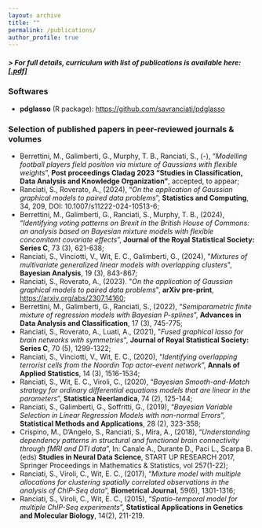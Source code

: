 ```yaml
---
layout: archive
title: ""
permalink: /publications/
author_profile: true
---
```

##### > For full details, curriculum with list of publications is available here: [**[.pdf]**](/files/ranciati_cv.pdf)

### Softwares
* **pdglasso** (R package): https://github.com/savranciati/pdglasso

### Selection of published papers in peer-reviewed journals & volumes

* Berrettini, M., Galimberti, G., Murphy, T. B., Ranciati, S., (-), “*Modelling football players field position via mixture of Gaussians with flexible weights*”, **Post proceedings Cladag 2023 “Studies in Classification, Data Analysis and Knowledge Organization”**, accepted, to appear;
* Ranciati, S., Roverato, A., (2024), “*On the application of Gaussian graphical models to paired data problems*”, **Statistics and Computing**, 34, 209, DOI: 10.1007/s11222-024-10513-6;
* Berrettini, M., Galimberti, G., Ranciati, S., Murphy, T. B., (2024), “*Identifying voting patterns on Brexit in the British House of Commons: an analysis based on Bayesian mixture models with flexible concomitant covariate effects*”, **Journal of the Royal Statistical Society: Series C**, 73 (3), 621-638;
* Ranciati, S., Vinciotti, V., Wit, E. C., Galimberti, G., (2024), "*Mixtures of multivariate generalized linear models with overlapping clusters*", **Bayesian Analysis**, 19 (3), 843-867;
* Ranciati, S., Roverato, A., (2023). "*On the application of Gaussian graphical models to paired data problems*", **arXiv pre-print**, https://arxiv.org/abs/2307.14160;
* Berrettini, M., Galimberti, G., Ranciati, S., (2022), “*Semiparametric finite mixture of regression models with Bayesian P-splines*”, **Advances in Data Analysis and Classification**, 17 (3), 745-775;
* Ranciati, S., Roverato, A., Luati, A., (2021), "*Fused graphical lasso for brain networks with symmetries*", **Journal of Royal Statistical Society: Series C**, 70 (5), 1299-1322;
* Ranciati, S., Vinciotti, V., Wit, E. C., (2020), “*Identifying overlapping terrorist cells from the Noordin Top actor-event network*”, **Annals of Applied Statistics**, 14 (3), 1516-1534;
* Ranciati, S., Wit, E. C., Viroli, C., (2020), “*Bayesian Smooth-and-Match strategy for ordinary differential equations models that are linear in the parameters*”, **Statistica Neerlandica**, 74 (2), 125-144;
* Ranciati, S., Galimberti, G., Soffritti, G., (2019), “*Bayesian Variable Selection in Linear Regression Models with non-normal Errors*”, **Statistical Methods and Applications**, 28 (2), 323-358;
* Crispino, M., D’Angelo, S., Ranciati, S., Mira, A., (2018), “*Understanding dependency patterns in structural and functional brain connectivity through fMRI and DTI data*”, In: Canale A., Durante D., Paci L., Scarpa B. (eds) **Studies in Neural Data Science**, START UP RESEARCH 2017, Springer Proceedings in Mathematics & Statistics, vol 257(1-22);
* Ranciati, S., Viroli, C., Wit, E. C., (2017), “*Mixture model with multiple allocations for clustering spatially correlated observations in the analysis of ChIP-Seq data*”, **Biometrical Journal**, 59(6), 1301-1316;
* Ranciati, S., Viroli, C., Wit, E. C., (2015), “*Spatio-temporal model for multiple ChIP-Seq experiments*”, **Statistical Applications in Genetics and Molecular Biology**, 14(2), 211-219.


